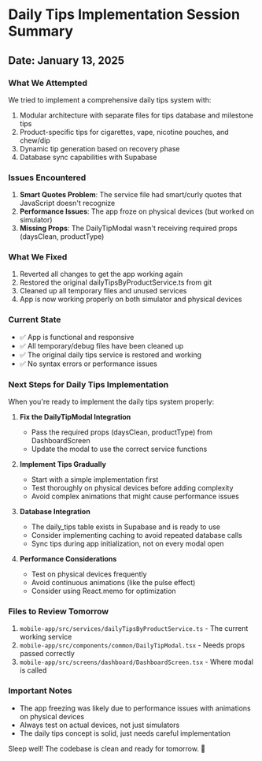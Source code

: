 # Daily Tips Implementation Session Summary

## Date: January 13, 2025

### What We Attempted
We tried to implement a comprehensive daily tips system with:
1. Modular architecture with separate files for tips database and milestone tips
2. Product-specific tips for cigarettes, vape, nicotine pouches, and chew/dip
3. Dynamic tip generation based on recovery phase
4. Database sync capabilities with Supabase

### Issues Encountered
1. **Smart Quotes Problem**: The service file had smart/curly quotes that JavaScript doesn't recognize
2. **Performance Issues**: The app froze on physical devices (but worked on simulator)
3. **Missing Props**: The DailyTipModal wasn't receiving required props (daysClean, productType)

### What We Fixed
1. Reverted all changes to get the app working again
2. Restored the original dailyTipsByProductService.ts from git
3. Cleaned up all temporary files and unused services
4. App is now working properly on both simulator and physical devices

### Current State
- ✅ App is functional and responsive
- ✅ All temporary/debug files have been cleaned up
- ✅ The original daily tips service is restored and working
- ✅ No syntax errors or performance issues

### Next Steps for Daily Tips Implementation
When you're ready to implement the daily tips system properly:

1. **Fix the DailyTipModal Integration**
   - Pass the required props (daysClean, productType) from DashboardScreen
   - Update the modal to use the correct service functions

2. **Implement Tips Gradually**
   - Start with a simple implementation first
   - Test thoroughly on physical devices before adding complexity
   - Avoid complex animations that might cause performance issues

3. **Database Integration**
   - The daily_tips table exists in Supabase and is ready to use
   - Consider implementing caching to avoid repeated database calls
   - Sync tips during app initialization, not on every modal open

4. **Performance Considerations**
   - Test on physical devices frequently
   - Avoid continuous animations (like the pulse effect)
   - Consider using React.memo for optimization

### Files to Review Tomorrow
1. `mobile-app/src/services/dailyTipsByProductService.ts` - The current working service
2. `mobile-app/src/components/common/DailyTipModal.tsx` - Needs props passed correctly
3. `mobile-app/src/screens/dashboard/DashboardScreen.tsx` - Where modal is called

### Important Notes
- The app freezing was likely due to performance issues with animations on physical devices
- Always test on actual devices, not just simulators
- The daily tips concept is solid, just needs careful implementation

Sleep well! The codebase is clean and ready for tomorrow. 🌙 